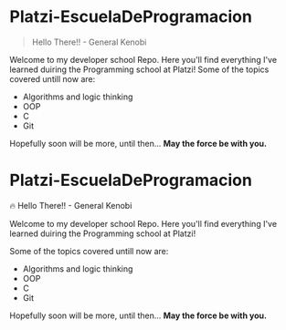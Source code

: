 # Platzi-EscuelaDeProgramacion

> Hello There!! 
>       - General Kenobi

Welcome to my developer school Repo. Here you'll find everything I've learned duiring the Programming school at Platzi!
Some of the topics covered untill now are:

* Algorithms and logic thinking
* OOP
* C
* Git

Hopefully soon will be more, until then... **May the force be with you.**

# **Platzi-EscuelaDeProgramacion**

<aside>
🔥 Hello There!!
                           - General Kenobi

</aside>

Welcome to my developer school Repo. Here you'll find everything I've learned duiring the Programming school at Platzi!

Some of the topics covered untill now are:

- Algorithms and logic thinking
- OOP
- C
- Git

Hopefully soon will be more, until then... **May the force be with you.**